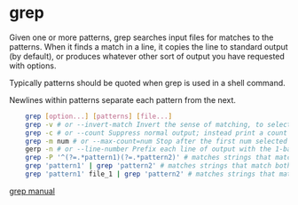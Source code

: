 # grep

Given one or more patterns, grep searches input files for matches to the patterns. When it finds a match in a line, it copies the line to standard output (by default), or produces whatever other sort of output you have requested with options.

Typically patterns should be quoted when grep is used in a shell command.

Newlines within patterns separate each pattern from the next.

``` sh
    grep [option...] [patterns] [file...]
    grep -v # or --invert-match Invert the sense of matching, to select non-matching lines. 
    grep -c # or --count Suppress normal output; instead print a count of matching lines for each input file. 
    grep -m num # or --max-count=num Stop after the first num selected lines.
    gerp -n # or --line-number Prefix each line of output with the 1-based line number within its input file.
    grep -P '^(?=.*pattern1)(?=.*pattern2)' # matches strings that match both pattern1 and pattern
    grep 'pattern1' | grep 'pattern2' # matches strings that match both pattern1 and pattern2
    grep 'pattern1' file_1 | grep 'pattern2' # matches strings that match both pattern1 and pattern2 in file_1

```

[grep manual](https://www.gnu.org/software/grep/manual/grep)
